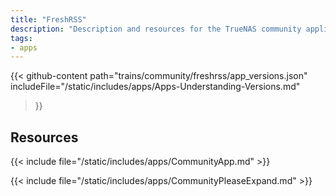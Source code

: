 ```yaml
---
title: "FreshRSS"
description: "Description and resources for the TrueNAS community application called FreshRSS."
tags:
- apps
---
```


{{< github-content 
    path="trains/community/freshrss/app_versions.json"
	includeFile="/static/includes/apps/Apps-Understanding-Versions.md"
>}}

## Resources

{{< include file="/static/includes/apps/CommunityApp.md" >}}

{{< include file="/static/includes/apps/CommunityPleaseExpand.md" >}}

<!--
<div class="docs-sections">

{{< doc-card title="<appname> Deployments" link="/resources/"
descr="How to deploy and configure the <appname> app." >}}

</div>
-->
